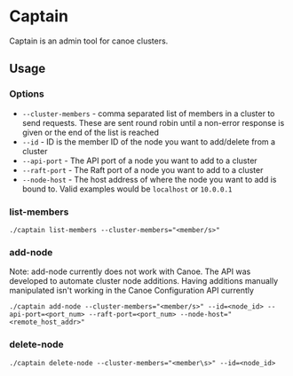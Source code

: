 # Captain

Captain is an admin tool for canoe clusters.

## Usage

### Options

* `--cluster-members` - comma separated list of members in a cluster to send requests. These are sent round robin until a non-error response is given or the end of the list is reached
* `--id` - ID is the member ID of the node you want to add/delete from a cluster
* `--api-port` - The API port of a node you want to add to a cluster
* `--raft-port` - The Raft port of a node you want to add to a cluster
* `--node-host` - The host address of where the node you want to add is bound to. Valid examples would be `localhost` or `10.0.0.1`

### list-members
`./captain list-members --cluster-members="<member/s>"`

### add-node

Note: add-node currently does not work with Canoe. The API was developed to automate cluster node additions.
Having additions manually manipulated isn't working in the Canoe Configuration API currently

`./captain add-node --cluster-members="<member/s>" --id=<node_id> --api-port=<port_num> --raft-port=<port_num> --node-host="<remote_host_addr>"`


### delete-node
`./captain delete-node --cluster-members="<member\s>" --id=<node_id>`
